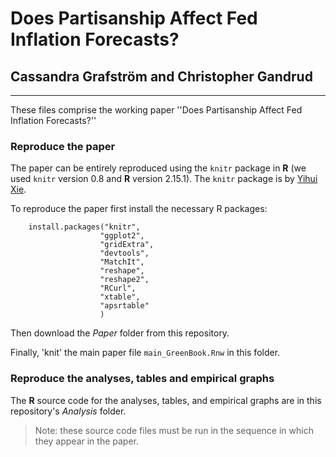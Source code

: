 # Does Partisanship Affect Fed Inflation Forecasts?

## Cassandra Grafström and Christopher Gandrud

---

These files comprise the working paper ''Does Partisanship Affect Fed Inflation Forecasts?''

### Reproduce the paper

The paper can be entirely reproduced using the `knitr` package in **R** (we used `knitr` version 0.8 and **R** version 2.15.1). The `knitr` package is by [Yihui Xie](http://yihui.name/). 

To reproduce the paper first install the necessary R packages:

```{r}
    install.packages("knitr", 
                    "ggplot2", 
                    "gridExtra",
                    "devtools", 
                    "MatchIt", 
                    "reshape", 
                    "reshape2", 
                    "RCurl", 
                    "xtable", 
                    "apsrtable"
                    )
```
              
Then download the *Paper* folder from this repository.

Finally, 'knit' the main paper file `main_GreenBook.Rnw` in this folder.

### Reproduce the analyses, tables and empirical graphs

The **R** source code for the analyses, tables, and empirical graphs are in this repository's *Analysis* folder. 

> Note: these source code files must be run in the sequence in which they appear in the paper.

